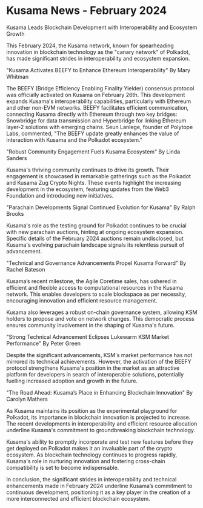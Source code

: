 # Kusama News - February 2024

Kusama Leads Blockchain Development with Interoperability and Ecosystem Growth

This February 2024, the Kusama network, known for spearheading innovation in
blockchain technology as the "canary network" of Polkadot, has made significant
strides in interoperability and ecosystem expansion.

"Kusama Activates BEEFY to Enhance Ethereum Interoperability" By Mary Whitman

The BEEFY (Bridge Efficiency Enabling Finality Yielder) consensus protocol was
officially activated on Kusama on February 26th. This development expands
Kusama's interoperability capabilities, particularly with Ethereum and other
non-EVM networks. BEEFY facilitates efficient communication, connecting Kusama
directly with Ethereum through two key bridges: Snowbridge for data transmission
and Hyperbridge for linking Ethereum layer-2 solutions with emerging chains.
Seun Lanlege, founder of Polytope Labs, commented, "The BEEFY update greatly
enhances the value of interaction with Kusama and the Polkadot ecosystem."

"Robust Community Engagement Fuels Kusama Ecosystem" By Linda Sanders

Kusama's thriving community continues to drive its growth. Their engagement is
showcased in remarkable gatherings such as the Polkadot and Kusama Zug Crypto
Nights. These events highlight the increasing development in the ecosystem,
featuring updates from the Web3 Foundation and introducing new initiatives.

"Parachain Developments Signal Continued Evolution for Kusama" By Ralph Brooks

Kusama's role as the testing ground for Polkadot continues to be crucial with
new parachain auctions, hinting at ongoing ecosystem expansion. Specific details
of the February 2024 auctions remain undisclosed, but Kusama's evolving
parachain landscape signals its relentless pursuit of advancement.

"Technical and Governance Advancements Propel Kusama Forward" By Rachel Bateson

Kusama’s recent milestone, the Agile Coretime sales, has ushered in efficient
and flexible access to computational resources in the Kusama network. This
enables developers to scale blockspace as per necessity, encouraging innovation
and efficient resource management.

Kusama also leverages a robust on-chain governance system, allowing KSM holders
to propose and vote on network changes. This democratic process ensures
community involvement in the shaping of Kusama's future.

"Strong Technical Advancement Eclipses Lukewarm KSM Market Performance" By Peter
Green

Despite the significant advancements, KSM's market performance has not mirrored
its technical achievements. However, the activation of the BEEFY protocol
strengthens Kusama's position in the market as an attractive platform for
developers in search of interoperable solutions, potentially fuelling increased
adoption and growth in the future.

"The Road Ahead: Kusama’s Place in Enhancing Blockchain Innovation" By Carolyn
Mathers

As Kusama maintains its position as the experimental playground for Polkadot,
its importance in blockchain innovation is projected to increase. The recent
developments in interoperability and efficient resource allocation underline
Kusama's commitment to groundbreaking blockchain technology.

Kusama's ability to promptly incorporate and test new features before they get
deployed on Polkadot makes it an invaluable part of the crypto ecosystem. As
blockchain technology continues to progress rapidly, Kusama's role in nurturing
innovation and fostering cross-chain compatibility is set to become
indispensable.

In conclusion, the significant strides in interoperability and technical
enhancements made in February 2024 underline Kusama’s commitment to continuous
development, positioning it as a key player in the creation of a more
interconnected and efficient blockchain ecosystem.
